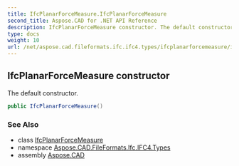 ```yaml
---
title: IfcPlanarForceMeasure.IfcPlanarForceMeasure
second_title: Aspose.CAD for .NET API Reference
description: IfcPlanarForceMeasure constructor. The default constructor
type: docs
weight: 10
url: /net/aspose.cad.fileformats.ifc.ifc4.types/ifcplanarforcemeasure/ifcplanarforcemeasure/
---
```

## IfcPlanarForceMeasure constructor

The default constructor.

```csharp
public IfcPlanarForceMeasure()
```

### See Also

* class [IfcPlanarForceMeasure](../)
* namespace [Aspose.CAD.FileFormats.Ifc.IFC4.Types](../../ifcplanarforcemeasure/)
* assembly [Aspose.CAD](../../../)


